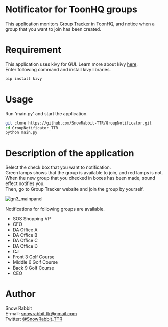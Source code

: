 # Notificator for ToonHQ groups

This application monitors [Group Tracker](https://toonhq.org/groups/) in ToonHQ, and notice when a group that you want to join has been created.


# Requirement

This application uses kivy for GUI. 
Learn more about kivy [here](https://kivy.org/doc/stable/).  
Enter following command and install kivy libraries.

```bash
pip install kivy
```


# Usage

Run 'main.py' and start the application.

```bash
git clone https://github.com/SnowRabbit-TTR/GroupNotificator.git
cd GroupNotificator_TTR
python main.py
```


# Description of the application

Select the check box that you want to notification.  
Green lamps shows that the group is available to join, and red lamps is not.  
When the new group that you checked in boxes has been made, sound effect notifies you.  
Then, go to Group Tracker website and join the group by yourself.

![gn3_mainpanel](https://i.imgur.com/4CCyPU1.png)

Notifications for following groups are available.  
* SOS Shopping VP
* CFO
* DA Office A
* DA Office B
* DA Office C
* DA Office D
* CJ
* Front 3 Golf Course
* Middle 6 Golf Course
* Back 9 Golf Course
* CEO


# Author

Snow Rabbit  
E-mail: snowrabbit.ttr@gmail.com  
Twitter: [@SnowRabbit_TTR](https://twitter.com/snowrabbit_ttr)
